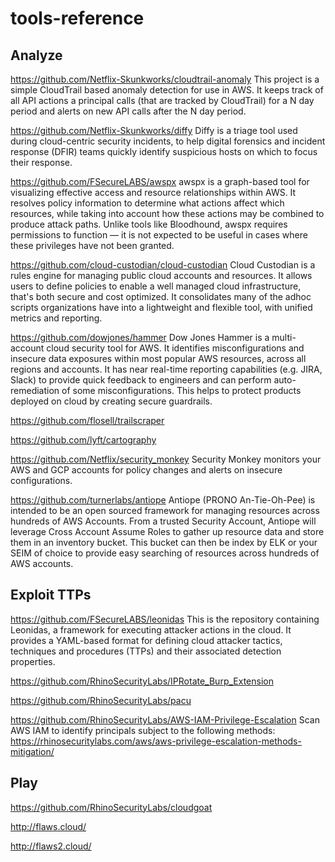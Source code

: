 # tools-reference

## Analyze
https://github.com/Netflix-Skunkworks/cloudtrail-anomaly
This project is a simple CloudTrail based anomaly detection for use in AWS. It keeps track of all API actions a principal calls (that are tracked by CloudTrail) for a N day period and alerts on new API calls after the N day period.

https://github.com/Netflix-Skunkworks/diffy
Diffy is a triage tool used during cloud-centric security incidents, to help digital forensics and incident response (DFIR) teams quickly identify suspicious hosts on which to focus their response.

https://github.com/FSecureLABS/awspx
awspx is a graph-based tool for visualizing effective access and resource relationships within AWS. It resolves policy information to determine what actions affect which resources, while taking into account how these actions may be combined to produce attack paths. Unlike tools like Bloodhound, awspx requires permissions to function — it is not expected to be useful in cases where these privileges have not been granted.

https://github.com/cloud-custodian/cloud-custodian
Cloud Custodian is a rules engine for managing public cloud accounts and resources. It allows users to define policies to enable a well managed cloud infrastructure, that's both secure and cost optimized. It consolidates many of the adhoc scripts organizations have into a lightweight and flexible tool, with unified metrics and reporting.

https://github.com/dowjones/hammer
Dow Jones Hammer is a multi-account cloud security tool for AWS. It identifies misconfigurations and insecure data exposures within most popular AWS resources, across all regions and accounts. It has near real-time reporting capabilities (e.g. JIRA, Slack) to provide quick feedback to engineers and can perform auto-remediation of some misconfigurations. This helps to protect products deployed on cloud by creating secure guardrails.

https://github.com/flosell/trailscraper

https://github.com/lyft/cartography

https://github.com/Netflix/security_monkey
Security Monkey monitors your AWS and GCP accounts for policy changes and alerts on insecure configurations.

https://github.com/turnerlabs/antiope
Antiope (PRONO An-Tie-Oh-Pee) is intended to be an open sourced framework for managing resources across hundreds of AWS Accounts. From a trusted Security Account, Antiope will leverage Cross Account Assume Roles to gather up resource data and store them in an inventory bucket. This bucket can then be index by ELK or your SEIM of choice to provide easy searching of resources across hundreds of AWS accounts.

## Exploit TTPs

https://github.com/FSecureLABS/leonidas
This is the repository containing Leonidas, a framework for executing attacker actions in the cloud. It provides a YAML-based format for defining cloud attacker tactics, techniques and procedures (TTPs) and their associated detection properties.

https://github.com/RhinoSecurityLabs/IPRotate_Burp_Extension

https://github.com/RhinoSecurityLabs/pacu

https://github.com/RhinoSecurityLabs/AWS-IAM-Privilege-Escalation
Scan AWS IAM to identify principals subject to the following methods:
https://rhinosecuritylabs.com/aws/aws-privilege-escalation-methods-mitigation/

## Play

https://github.com/RhinoSecurityLabs/cloudgoat

http://flaws.cloud/

http://flaws2.cloud/
